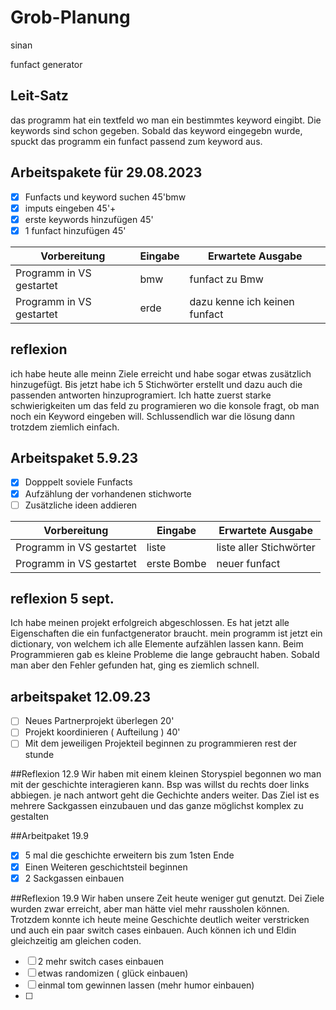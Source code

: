 # Grob-Planung

sinan


funfact generator
## Leit-Satz

das programm hat ein textfeld wo man ein bestimmtes keyword eingibt. Die keywords sind schon gegeben. Sobald das keyword eingegebn wurde, spuckt das programm ein funfact passend zum keyword aus.

## Arbeitspakete für 29.08.2023

- [x] Funfacts und keyword suchen 45'bmw
- [x] imputs eingeben            45'+
- [x] erste keywords hinzufügen 45'
- [x] 1 funfact hinzufügen  45'

| Vorbereitung             | Eingabe | Erwartete Ausgabe |
| ------------------------ | ------- | ----------------- |
| Programm in VS gestartet |     bmw    |   funfact zu Bmw  |
| Programm in VS gestartet |     erde    |   dazu kenne ich keinen funfact| 

## reflexion
ich habe heute alle meinn Ziele erreicht und habe sogar etwas zusätzlich hinzugefügt. Bis jetzt habe ich 5 Stichwörter erstellt und dazu auch die passenden antworten hinzuprogramiert. Ich hatte zuerst starke schwierigkeiten um das feld zu programieren wo die konsole fragt, ob man noch ein Keyword eingeben will. Schlussendlich war die lösung dann trotzdem ziemlich einfach.

## Arbeitspaket 5.9.23
- [x] Dopppelt soviele Funfacts
- [x] Aufzählung der vorhandenen stichworte
- [ ] Zusätzliche ideen addieren

| Vorbereitung             | Eingabe | Erwartete Ausgabe |
| ------------------------ | ------- | ----------------- |
| Programm in VS gestartet |  liste       |   liste aller Stichwörter  |
| Programm in VS gestartet |   erste Bombe   |  neuer funfact|  


## reflexion 5 sept.

Ich habe meinen projekt erfolgreich abgeschlossen. Es hat jetzt alle Eigenschaften die ein funfactgenerator braucht. mein programm ist jetzt ein dictionary, von welchem ich alle Elemente aufzählen lassen kann. Beim Programmieren gab es kleine Probleme die lange gebraucht haben. Sobald man aber den Fehler gefunden hat, ging es ziemlich schnell.

## arbeitspaket 12.09.23
- [ ] Neues Partnerprojekt überlegen 20'
- [ ] Projekt koordinieren ( Aufteilung ) 40'
- [ ]  Mit dem jeweiligen Projekteil beginnen zu programmieren rest der stunde

##Reflexion 12.9
Wir haben mit einem kleinen Storyspiel begonnen wo man mit der geschichte interagieren kann. Bsp was willst du rechts doer links abbiegen. je nach antwort geht die Gechichte anders weiter. Das Ziel ist es mehrere Sackgassen einzubauen und das ganze möglichst komplex zu  gestalten

##Arbeitpaket 19.9
- [x] 5 mal die geschichte erweitern bis zum 1sten Ende
- [x] Einen Weiteren geschichtsteil beginnen
- [x] 2 Sackgassen einbauen

##Reflexion 19.9
Wir haben unsere Zeit heute weniger gut genutzt. Dei Ziele wurden zwar erreicht, aber man hätte viel mehr raussholen können. Trotzdem konnte ich heute meine Geschichte deutlich weiter verstricken und auch ein paar switch cases einbauen. Auch können ich und Eldin gleichzeitig am gleichen coden.

- [ ] 2 mehr  switch cases einbauen
- [ ] etwas randomizen ( glück einbauen)
- [ ] einmal tom gewinnen lassen (mehr humor einbauen)
- [ ]
